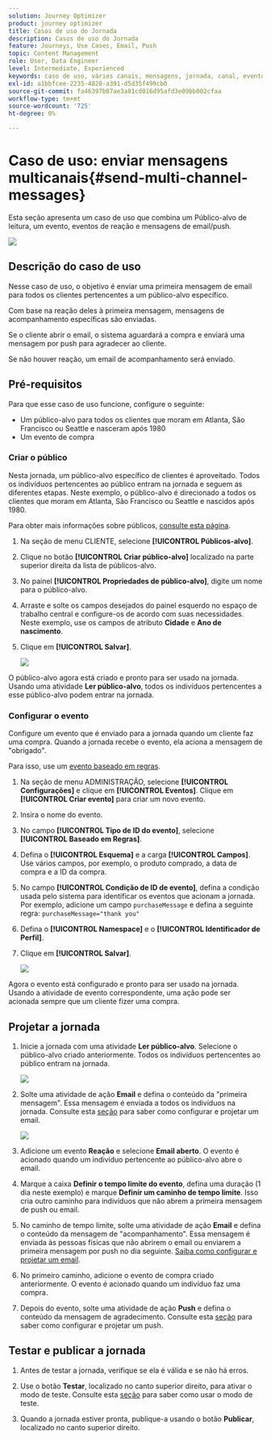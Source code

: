 ```yaml
---
solution: Journey Optimizer
product: journey optimizer
title: Casos de uso do Jornada
description: Casos de uso do Jornada
feature: Journeys, Use Cases, Email, Push
topic: Content Management
role: User, Data Engineer
level: Intermediate, Experienced
keywords: caso de uso, vários canais, mensagens, jornada, canal, eventos, push
exl-id: a1bbfcee-2235-4820-a391-d5d35f499cb0
source-git-commit: fa46397b87ae3a81cd016d95afd3e09bb002cfaa
workflow-type: tm+mt
source-wordcount: '725'
ht-degree: 0%

---
```


# Caso de uso: enviar mensagens multicanais{#send-multi-channel-messages}

Esta seção apresenta um caso de uso que combina um Público-alvo de leitura, um evento, eventos de reação e mensagens de email/push.

![](assets/jo-uc1.png)

## Descrição do caso de uso

Nesse caso de uso, o objetivo é enviar uma primeira mensagem de email para todos os clientes pertencentes a um público-alvo específico.

Com base na reação deles à primeira mensagem, mensagens de acompanhamento específicas são enviadas.

Se o cliente abrir o email, o sistema aguardará a compra e enviará uma mensagem por push para agradecer ao cliente.

Se não houver reação, um email de acompanhamento será enviado.

## Pré-requisitos

Para que esse caso de uso funcione, configure o seguinte:

* Um público-alvo para todos os clientes que moram em Atlanta, São Francisco ou Seattle e nasceram após 1980
* Um evento de compra

### Criar o público

Nesta jornada, um público-alvo específico de clientes é aproveitado. Todos os indivíduos pertencentes ao público entram na jornada e seguem as diferentes etapas. Neste exemplo, o público-alvo é direcionado a todos os clientes que moram em Atlanta, São Francisco ou Seattle e nascidos após 1980.

Para obter mais informações sobre públicos, [consulte esta página](../audience/about-audiences.md).

1. Na seção de menu CLIENTE, selecione **[!UICONTROL Públicos-alvo]**.
1. Clique no botão **[!UICONTROL Criar público-alvo]** localizado na parte superior direita da lista de públicos-alvo.
1. No painel **[!UICONTROL Propriedades de público-alvo]**, digite um nome para o público-alvo.
1. Arraste e solte os campos desejados do painel esquerdo no espaço de trabalho central e configure-os de acordo com suas necessidades. Neste exemplo, use os campos de atributo **Cidade** e **Ano de nascimento**.
1. Clique em **[!UICONTROL Salvar]**.

   ![](assets/add-attributes.png)

O público-alvo agora está criado e pronto para ser usado na jornada. Usando uma atividade **Ler público-alvo**, todos os indivíduos pertencentes a esse público-alvo podem entrar na jornada.

### Configurar o evento

Configure um evento que é enviado para a jornada quando um cliente faz uma compra. Quando a jornada recebe o evento, ela aciona a mensagem de &quot;obrigado&quot;.

Para isso, use um [evento baseado em regras](../event/about-events.md).

1. Na seção de menu ADMINISTRAÇÃO, selecione **[!UICONTROL Configurações]** e clique em **[!UICONTROL Eventos]**. Clique em **[!UICONTROL Criar evento]** para criar um novo evento.

1. Insira o nome do evento.

1. No campo **[!UICONTROL Tipo de ID do evento]**, selecione **[!UICONTROL Baseado em Regras]**.

1. Defina o **[!UICONTROL Esquema]** e a carga **[!UICONTROL Campos]**. Use vários campos, por exemplo, o produto comprado, a data de compra e a ID da compra.

1. No campo **[!UICONTROL Condição de ID de evento]**, defina a condição usada pelo sistema para identificar os eventos que acionam a jornada. Por exemplo, adicione um campo `purchaseMessage` e defina a seguinte regra: `purchaseMessage="thank you"`

1. Defina o **[!UICONTROL Namespace]** e o **[!UICONTROL Identificador de Perfil]**.

1. Clique em **[!UICONTROL Salvar]**.

   ![](assets/jo-uc2.png)

Agora o evento está configurado e pronto para ser usado na jornada. Usando a atividade de evento correspondente, uma ação pode ser acionada sempre que um cliente fizer uma compra.

## Projetar a jornada

1. Inicie a jornada com uma atividade **Ler público-alvo**. Selecione o público-alvo criado anteriormente. Todos os indivíduos pertencentes ao público entram na jornada.

   ![](assets/jo-uc4.png)

1. Solte uma atividade de ação **Email** e defina o conteúdo da &quot;primeira mensagem&quot;. Essa mensagem é enviada a todos os indivíduos na jornada. Consulte esta [seção](../email/create-email.md) para saber como configurar e projetar um email.

   ![](assets/jo-uc5.png)

1. Adicione um evento **Reação** e selecione **Email aberto**. O evento é acionado quando um indivíduo pertencente ao público-alvo abre o email.

1. Marque a caixa **Definir o tempo limite do evento**, defina uma duração (1 dia neste exemplo) e marque **Definir um caminho de tempo limite**. Isso cria outro caminho para indivíduos que não abrem a primeira mensagem de push ou email.

1. No caminho de tempo limite, solte uma atividade de ação **Email** e defina o conteúdo da mensagem de &quot;acompanhamento&quot;. Essa mensagem é enviada às pessoas físicas que não abrirem o email ou enviarem a primeira mensagem por push no dia seguinte. [Saiba como configurar e projetar um email](../email/create-email.md).

1. No primeiro caminho, adicione o evento de compra criado anteriormente. O evento é acionado quando um indivíduo faz uma compra.

1. Depois do evento, solte uma atividade de ação **Push** e defina o conteúdo da mensagem de agradecimento. Consulte esta [seção](../push/create-push.md) para saber como configurar e projetar um push.

## Testar e publicar a jornada

1. Antes de testar a jornada, verifique se ela é válida e se não há erros.

1. Use o botão **Testar**, localizado no canto superior direito, para ativar o modo de teste. Consulte esta [seção](testing-the-journey.md) para saber como usar o modo de teste.

1. Quando a jornada estiver pronta, publique-a usando o botão **Publicar**, localizado no canto superior direito.
